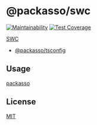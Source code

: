 # @packasso/swc

[![Maintainability](https://api.codeclimate.com/v1/badges/aaced5b2261f8a59b7cd/maintainability)](https://codeclimate.com/github/qiwi/packasso/maintainability)
[![Test Coverage](https://api.codeclimate.com/v1/badges/aaced5b2261f8a59b7cd/test_coverage)](https://codeclimate.com/github/qiwi/packasso/test_coverage)

[SWC](https://swc.rs/)

- [@packasso/tsconfig](https://www.npmjs.com/package/@packasso/tsconfig)

## Usage

[packasso](https://www.npmjs.com/package/packasso)

## License

[MIT](./LICENSE)
